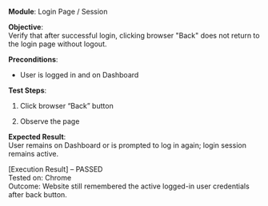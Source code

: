 **Module**: Login Page / Session

**Objective**:  
Verify that after successful login, clicking browser "Back" does not return to the login page without logout.

**Preconditions**:

- User is logged in and on Dashboard
    

**Test Steps**:

1. Click browser “Back” button
    
2. Observe the page
    

**Expected Result**:  
User remains on Dashboard or is prompted to log in again; login session remains active.

[Execution Result] – PASSED  
Tested on: Chrome  
Outcome: Website still remembered the active logged-in user credentials after back button.